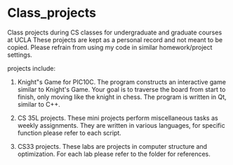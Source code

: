 # Class_projects
Class projects during CS classes for undergraduate and graduate courses at UCLA
These projects are kept as a personal record and not meant to be copied. Please refrain from using my code in similar homework/project settings.

projects include:
1. Knight"s Game for PIC10C. The program constructs an interactive game similar to Knight's Game. Your goal is to traverse the board from start to finish, only moving like the knight in chess. The program is written in Qt, similar to C++.

2. CS 35L projects. These mini projects perform miscellaneous tasks as weekly assignments. They are written in various languages, for specific function please refer to each script.

3. CS33 projects. These labs are projects in computer structure and optimization. For each lab please refer to the folder for references.

